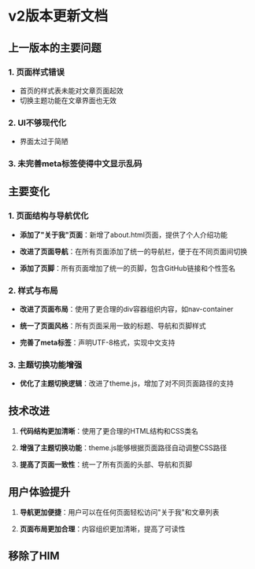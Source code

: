 # v2版本更新文档

<!-- date: 2025-03-06 -->

## 上一版本的主要问题

### 1. 页面样式错误

- 首页的样式表未能对文章页面起效
- 切换主题功能在文章界面也无效

### 2. UI不够现代化

- 界面太过于简陋

### 3. 未完善meta标签使得中文显示乱码



## 主要变化

### 1. 页面结构与导航优化

- **添加了"关于我"页面**：新增了about.html页面，提供了个人介绍功能

- **改进了页面导航**：在所有页面添加了统一的导航栏，便于在不同页面间切换

- **添加了页脚**：所有页面增加了统一的页脚，包含GitHub链接和个性签名

  

### 2. 样式与布局

- **改进了页面布局**：使用了更合理的div容器组织内容，如nav-container

- **统一了页面风格**：所有页面采用一致的标题、导航和页脚样式

- **完善了meta标签**：声明UTF-8格式，实现中文支持

  

### 3. 主题切换功能增强

- **优化了主题切换逻辑**：改进了theme.js，增加了对不同页面路径的支持

  

  

## 技术改进

1. **代码结构更加清晰**：使用了更合理的HTML结构和CSS类名

2. **增强了主题切换功能**：theme.js能够根据页面路径自动调整CSS路径

3. **提高了页面一致性**：统一了所有页面的头部、导航和页脚

   

## 用户体验提升

1. **导航更加便捷**：用户可以在任何页面轻松访问"关于我"和文章列表

2. **页面布局更加合理**：内容组织更加清晰，提高了可读性

   

## 移除了HIM

